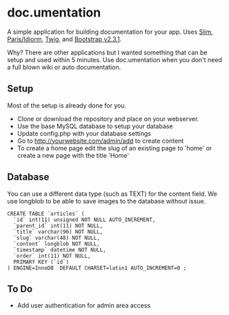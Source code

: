 doc.umentation
=============

A simple application for building documentation for your app. Uses [Slim](http://www.slimframework.com/), [Paris/Idiorm](http://j4mie.github.io/idiormandparis/), [Twig](http://twig.sensiolabs.org/), and [Bootstrap v2.3.1](http://twitter.github.com/bootstrap).

Why? There are other applications but I wanted something that can be setup and used within 5 minutes. Use doc.umentation when you don't need a full blown wiki or auto documentation.

## Setup

Most of the setup is already done for you.

* Clone or download the repository and place on your webserver.
* Use the base MySQL database to setup your database
* Update config.php with your database settings
* Go to http://yourwebsite.com/admin/add to create content
* To create a home page edit the slug of an existing page to 'home' or create a new page with the title 'Home'

## Database

You can use a different data type (such as TEXT) for the content field. We use longblob to be able to save images to the database without issue.

	CREATE TABLE `articles` (
	  `id` int(11) unsigned NOT NULL AUTO_INCREMENT,
	  `parent_id` int(11) NOT NULL,
	  `title` varchar(96) NOT NULL,
	  `slug` varchar(48) NOT NULL,
	  `content` longblob NOT NULL,
	  `timestamp` datetime NOT NULL,
	  `order` int(11) NOT NULL,
	  PRIMARY KEY (`id`)
	) ENGINE=InnoDB  DEFAULT CHARSET=latin1 AUTO_INCREMENT=0 ;

## To Do

* Add user authentication for admin area access

